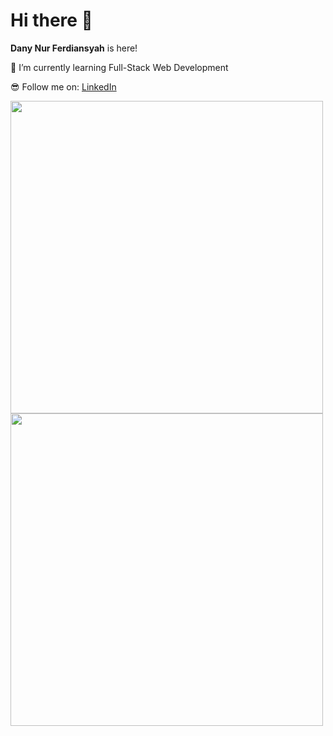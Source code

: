 # Hi there 👋

**Dany Nur Ferdiansyah** is here!

🌱 I’m currently learning Full-Stack Web Development

😎 Follow me on: [LinkedIn](https://www.linkedin.com/in/danynurf)

<a href="https://github.com/danynurf/github-readme-stats">
  <img width=500 align="center" src="https://github-readme-stats.vercel.app/api?username=danynurf&show_icons=true&theme=radical" />
</a>

<a href="https://github.com/danynurf/convoychat">
  <img width=500 align="center" src="https://github-readme-stats.vercel.app/api/top-langs?username=danynurf&layout=compact&langs_count=8&card_width=320&show_icons=true&theme=radical" />
</a>
<!--
**danynurf/danynurf** is a ✨ _special_ ✨ repository because its `README.md` (this file) appears on your GitHub profile.

Here are some ideas to get you started:

- 🔭 I’m currently working on ...
- 🌱 I’m currently learning ...
- 👯 I’m looking to collaborate on ...
- 🤔 I’m looking for help with ...
- 💬 Ask me about ...
- 📫 How to reach me: ...
- 😄 Pronouns: ...
- ⚡ Fun fact: ...
-->

